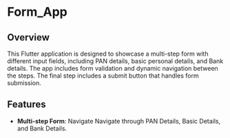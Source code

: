 # Form_App

## Overview

This Flutter application is designed to showcase a multi-step form with different input fields, including PAN details, basic personal details, and Bank details. The app includes form validation and dynamic navigation between the steps. The final step includes a submit button that handles form submission.

## Features

- **Multi-step Form**: Navigate Navigate through PAN Details, Basic Details, and Bank Details.

